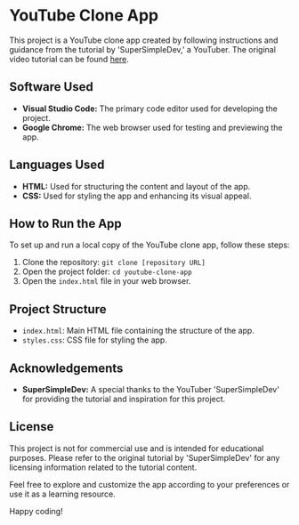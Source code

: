 # YouTube Clone App

This project is a YouTube clone app created by following instructions and guidance from the tutorial by 'SuperSimpleDev,' a YouTuber. The original video tutorial can be found [here](https://www.youtube.com/watch?v=G3e-cpL7ofc&t=22150s).

## Software Used

- **Visual Studio Code:** The primary code editor used for developing the project.
- **Google Chrome:** The web browser used for testing and previewing the app.

## Languages Used

- **HTML:** Used for structuring the content and layout of the app.
- **CSS:** Used for styling the app and enhancing its visual appeal.

## How to Run the App

To set up and run a local copy of the YouTube clone app, follow these steps:

1. Clone the repository: `git clone [repository URL]`
2. Open the project folder: `cd youtube-clone-app`
3. Open the `index.html` file in your web browser.

## Project Structure

- `index.html`: Main HTML file containing the structure of the app.
- `styles.css`: CSS file for styling the app.

## Acknowledgements

- **SuperSimpleDev:** A special thanks to the YouTuber 'SuperSimpleDev' for providing the tutorial and inspiration for this project.

## License

This project is not for commercial use and is intended for educational purposes. Please refer to the original tutorial by 'SuperSimpleDev' for any licensing information related to the tutorial content.

Feel free to explore and customize the app according to your preferences or use it as a learning resource.

Happy coding!

